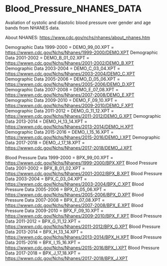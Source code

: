 # Blood_Pressure_NHANES_DATA
Avaliation of systolic and diastolic blood pressure over gender and age bands from NHANES data.

About NHANES: https://www.cdc.gov/nchs/nhanes/about_nhanes.htm

Demographic Data 1999-2000 = DEMO_99_00.XPT   = https://wwwn.cdc.gov/Nchs/Nhanes/1999-2000/DEMO.XPT
Demographic Data 2001-2002 = DEMO_B_01_02.XPT = https://wwwn.cdc.gov/Nchs/Nhanes/2001-2002/DEMO_B.XPT
Demographic Data 2003-2004 = DEMO_C_03_04.XPT = https://wwwn.cdc.gov/Nchs/Nhanes/2003-2004/DEMO_C.XPT
Demographic Data 2005-2006 = DEMO_D_05_06.XPT = https://wwwn.cdc.gov/Nchs/Nhanes/2005-2006/DEMO_D.XPT
Demographic Data 2007-2008 = DEMO_E_07_08.XPT = https://wwwn.cdc.gov/Nchs/Nhanes/2007-2008/DEMO_E.XPT
Demographic Data 2009-2010 = DEMO_F_09_10.XPT = https://wwwn.cdc.gov/Nchs/Nhanes/2009-2010/DEMO_F.XPT
Demographic Data 2011-2012 = DEMO_G_11_12.XPT = https://wwwn.cdc.gov/Nchs/Nhanes/2011-2012/DEMO_G.XPT
Demographic Data 2013-2014 = DEMO_H_13_14.XPT = https://wwwn.cdc.gov/Nchs/Nhanes/2013-2014/DEMO_H.XPT
Demographic Data 2015-2016 = DEMO_I_15_16.XPT = https://wwwn.cdc.gov/Nchs/Nhanes/2015-2016/DEMO_I.XPT
Demographic Data 2017-2018 = DEMO_J_17_18.XPT = https://wwwn.cdc.gov/Nchs/Nhanes/2017-2018/DEMO_J.XPT

Blood Pressure Data 1999-2000 = BPX_99_00.XPT   = https://wwwn.cdc.gov/Nchs/Nhanes/1999-2000/BPX.XPT
Blood Pressure Data 2001-2002 = BPX_B_01_02.XPT = https://wwwn.cdc.gov/Nchs/Nhanes/2001-2002/BPX_B.XPT
Blood Pressure Data 2003-2004 = BPX_C_03_04.XPT = https://wwwn.cdc.gov/Nchs/Nhanes/2003-2004/BPX_C.XPT
Blood Pressure Data 2005-2006 = BPX_D_05_06.XPT = https://wwwn.cdc.gov/Nchs/Nhanes/2005-2006/BPX_D.XPT
Blood Pressure Data 2007-2008 = BPX_E_07_08.XPT = https://wwwn.cdc.gov/Nchs/Nhanes/2007-2008/BPX_E.XPT
Blood Pressure Data 2009-2010 = BPX_F_09_10.XPT = https://wwwn.cdc.gov/Nchs/Nhanes/2009-2010/BPX_F.XPT
Blood Pressure Data 2011-2012 = BPX_G_11_12.XPT = https://wwwn.cdc.gov/Nchs/Nhanes/2011-2012/BPX_G.XPT
Blood Pressure Data 2013-2014 = BPX_H_13_14.XPT = https://wwwn.cdc.gov/Nchs/Nhanes/2013-2014/BPX_H.XPT
Blood Pressure Data 2015-2016 = BPX_I_15_16.XPT = https://wwwn.cdc.gov/Nchs/Nhanes/2015-2016/BPX_I.XPT
Blood Pressure Data 2017-2018 = BPX_J_17_18.XPT = https://wwwn.cdc.gov/Nchs/Nhanes/2017-2018/BPX_J.XPT

